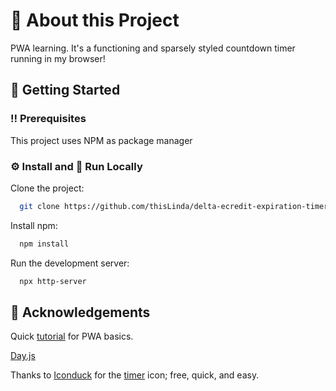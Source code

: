 
# :star2: About this Project
PWA learning. It's a functioning and sparsely styled countdown timer running in my browser!

## :toolbox: Getting Started

### :bangbang: Prerequisites

This project uses NPM as package manager

### :gear: Install and :running: Run Locally

Clone the project:

```bash
  git clone https://github.com/thisLinda/delta-ecredit-expiration-timer
```

Install npm:

```bash
  npm install
```

Run the development server:

```bash
  npx http-server
```

## :gem: Acknowledgements
Quick [tutorial](https://learn.microsoft.com/en-us/microsoft-edge/progressive-web-apps-chromium/how-to/) for PWA basics.

[Day.js](https://day.js.org/)

Thanks to [Iconduck](https://twitter.com/iamiconduck?lang=en) for the [timer](https://iconduck.com/) icon; free, quick, and easy.